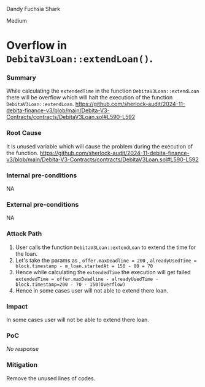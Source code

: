Dandy Fuchsia Shark

Medium

# Overflow in `DebitaV3Loan::extendLoan()`.

### Summary

While calculating the `extendedTime` in the function `DebitaV3Loan::extendLoan` there will be overflow which will halt the execution of the function `DebitaV3Loan::extendLoan`.
https://github.com/sherlock-audit/2024-11-debita-finance-v3/blob/main/Debita-V3-Contracts/contracts/DebitaV3Loan.sol#L590-L592

### Root Cause

It is unused variable which will cause the problem during the execution of the function.
https://github.com/sherlock-audit/2024-11-debita-finance-v3/blob/main/Debita-V3-Contracts/contracts/DebitaV3Loan.sol#L590-L592

### Internal pre-conditions

NA

### External pre-conditions

NA

### Attack Path

1. User calls the function `DebitaV3Loan::extendLoan` to extend the time  for the loan.
2. Let's take the params as , `offer.maxDeadline = 200` , `alreadyUsedTime = block.timestamp - m_loan.startedAt = 150 - 80 = 70`
3. Hence while calculating the `extendedTime` the execution will get failed `extendedTime = offer.maxDeadline - alreadyUsedTime -block.timestamp=200 - 70 - 150(Overflow)`
4. Hence in some cases user will not able to extend there loan.

### Impact

In some cases user will not be able to extend there loan.

### PoC

_No response_

### Mitigation

Remove the unused lines of codes.